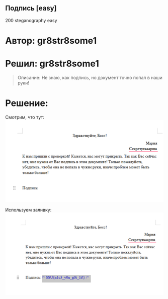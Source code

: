 ## Подпись [easy]
200
steganography easy

# Автор: gr8str8some1
# Решил: gr8str8some1

> Описание: Не знаю, как подпись, но документ точно попал в наши руки!

# Решение:
Смотрим, что тут:<br>
![img.png](images/img.png)

Используем заливку:<br>
![img.png](images/img-1.png)